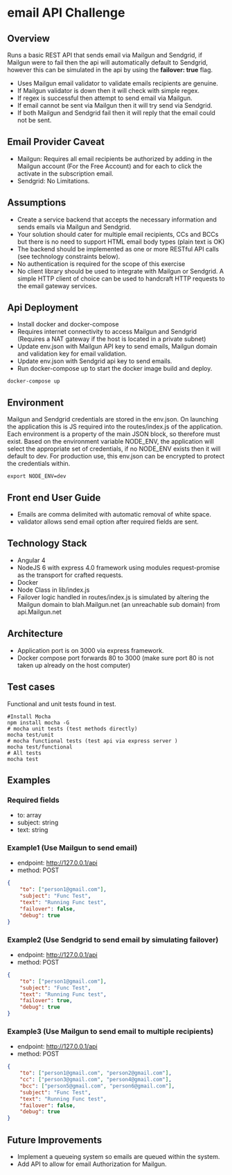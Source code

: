 # email API Challenge

## Overview
Runs a basic REST API that sends email via Mailgun and Sendgrid, if Mailgun were to fail then the api will automatically default to Sendgrid, however this can be simulated in the api by using the **failover: true** flag.

*  Uses Mailgun email validator to validate emails recipients are genuine.
*  If Mailgun validator is down then it will check with simple regex.
*  If regex is successful then attempt to send email via Mailgun.
*  If email cannot be sent via Mailgun then it will try send via Sendgrid.
*  If both Mailgun and Sendgrid fail then it will reply that the email could not be sent.

## Email Provider Caveat
* Mailgun: Requires all email recipients be authorized by adding in the Mailgun account (For the Free Account) and for each to click the activate in the subscription email.
* Sendgrid: No Limitations.

## Assumptions
* Create a service backend that accepts the necessary information and sends emails via Mailgun and Sendgrid.
* Your solution should cater for multiple email recipients, CCs and BCCs but there is no need to support HTML email body types (plain text is OK)
* The backend should be implemented as one or more RESTful API calls (see technology constraints below).
* No authentication is required for the scope of this exercise
* No client library should be used to integrate with Mailgun or Sendgrid. A simple HTTP client of choice can be used to handcraft HTTP requests to the email gateway services.

## Api Deployment
* Install docker and docker-compose
* Requires internet connectivity to access Mailgun and Sendgrid (Requires a NAT gateway if the host is located in a private subnet)
* Update env.json with Mailgun API key to send emails, Mailgun domain and validation key for email validation.
* Update env.json with Sendgrid api key to send emails.
* Run docker-compose up to start the docker image build and deploy.
```shell
docker-compose up
```

## Environment
Mailgun and Sendgrid credentials are stored in the env.json. On launching the application this is JS required into the routes/index.js of the application. Each environment is a property of the main JSON block, so therefore must exist. Based on the environment variable NODE_ENV, the application will select the appropriate set of credentials, if no NODE_ENV exists then it will default to dev. For production use, this env.json can be encrypted to protect the credentials within.
```shell
export NODE_ENV=dev
```
## Front end User Guide
* Emails are comma delimited with automatic removal of white space.
* validator allows send email option after required fields are sent.

## Technology Stack
* Angular 4
* NodeJS 6 with express 4.0 framework using modules request-promise as the transport for crafted requests.
* Docker
* Node Class in lib/index.js
* Failover logic handled in routes/index.js is simulated by altering the Mailgun domain to blah.Mailgun.net (an unreachable sub domain) from api.Mailgun.net

## Architecture
* Application port is on 3000 via express framework.
* Docker compose port forwards 80 to 3000 (make sure port 80 is not taken up already on the host computer)

## Test cases
Functional and unit tests found in test.
```shell
#Install Mocha
npm install mocha -G
# mocha unit tests (test methods directly)
mocha test/unit
# mocha functional tests (test api via express server )
mocha test/functional
# All tests
mocha test
```


## Examples
### Required fields
* to: array
* subject: string
* text: string

### Example1 (Use Mailgun to send email)
* endpoint: http://127.0.0.1/api
* method: POST
```json
{
	"to": ["person1@gmail.com"],
	"subject": "Func Test",
	"text": "Running Func test",
	"failover": false,
	"debug": true
}
```

### Example2 (Use Sendgrid to send email by simulating failover)
* endpoint: http://127.0.0.1/api
* method: POST
```json
{
	"to": ["person1@gmail.com"],
	"subject": "Func Test",
	"text": "Running Func test",
	"failover": true,
	"debug": true
}
```

### Example3 (Use Mailgun to send email to multiple recipients)
* endpoint: http://127.0.0.1/api
* method: POST
```json
{
	"to": ["person1@gmail.com", "person2@gmail.com"],
	"cc": ["person3@gmail.com", "person4@gmail.com"],
	"bcc": ["person5@gmail.com", "person6@gmail.com"],
	"subject": "Func Test",
	"text": "Running Func test",
	"failover": false,
	"debug": true
}
```
## Future Improvements
* Implement a queueing system so emails are queued within the system.
* Add API to allow for email Authorization for Mailgun.
